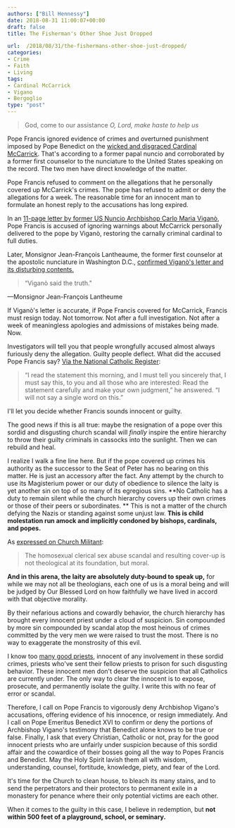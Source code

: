 ```yaml
---
authors: ["Bill Hennessy"]
date: 2018-08-31 11:00:07+00:00
draft: false
title: The Fisherman's Other Shoe Just Dropped

url:  /2018/08/31/the-fishermans-other-shoe-just-dropped/
categories:
- Crime
- Faith
- Living
tags:
- Cardinal McCarrick
- Vigano
- Bergoglio
type: "post"
---
```


> God, come to our assistance
_O, Lord, make haste to help us_



Pope Francis ignored evidence of crimes and overturned punishment imposed by Pope Benedict on the [wicked and disgraced Cardinal McCarrick](https://www.nytimes.com/2018/07/19/nyregion/mccarrick-cardinal-sexual-abuse.html). That's according to a former papal nuncio and corroborated by a former first counselor to the nunciature to the United States speaking on the record. The two men have direct knowledge of the matter.

Pope Francis refused to comment on the allegations that he personally covered up McCarrick's crimes. The pope has refused to admit or deny the allegations for a week. The reasonable time for an innocent man to formulate an honest reply to the accusations has long expired.

In an [11-page letter by former US Nuncio Archbishop Carlo Maria Viganò](https://www.ncregister.com/daily-news/ex-nuncio-accuses-pope-francis-of-failing-to-act-on-mccarricks-abuse), Pope Francis is accused of ignoring warnings about McCarrick personally delivered to the pope by Viganò, restoring the carnally criminal cardinal to full duties.

Later, Monsignor Jean-François Lantheaume, the former first counselor at the apostolic nunciature in Washington D.C., [confirmed Viganò's letter and its disturbing contents.](https://www.ncregister.com/daily-news/former-u.s.-nunciature-official-vigano-said-the-truth)



> “Viganò said the truth."

—Monsignor Jean-François Lantheume



If Viganò's letter is accurate, if Pope Francis covered for McCarrick, Francis must resign today. Not tomorrow. Not after a full investigation. Not after a week of meaningless apologies and admissions of mistakes being made. Now.

Investigators will tell you that people wrongfully accused almost always furiously deny the allegation. Guilty people deflect. What did the accused Pope Francis say? [Via the National Catholic Register](https://www.ncregister.com/daily-news/pope-i-will-not-say-a-single-word-about-allegations-of-mccarrick-cover-up):



> “I read the statement this morning, and I must tell you sincerely that, I must say this, to you and all those who are interested: Read the statement carefully and make your own judgment,” he answered. “I will not say a single word on this.”



I'll let you decide whether Francis sounds innocent or guilty.

The good news if this is all true: maybe the resignation of a pope over this sordid and disgusting church scandal will _finally_ inspire the entire hierarchy to throw their guilty criminals in cassocks into the sunlight. Then we can rebuild and heal.

I realize I walk a fine line here. But if the pope covered up crimes his authority as the successor to the Seat of Peter has no bearing on this matter. He is just an accessory after the fact. Any attempt by the church to use its Magisterium power or our duty of obedience to silence the laity is yet another sin on top of so many of its egregious sins. **No Catholic has a duty to remain silent while the church hierarchy covers up their own crimes or those of their peers or subordinates. ** This is not a matter of the church defying the Nazis or standing against some unjust law. **This is child molestation run amock and implicitly condoned by bishops, cardinals, and popes.**

As [expressed on Church Militant](https://www.churchmilitant.com/video/episode/vort-cm-statement-on-the-pope?mc_cid=28425a8161&mc_eid=67b82c4b34#.W4Q42wAUEp8.facebook):



> The homosexual clerical sex abuse scandal and resulting cover-up is not theological at its foundation, but moral.

**And in this arena, the laity are absolutely duty-bound to speak up,** for while we may not all be theologians, each one of us is a moral being and will be judged by Our Blessed Lord on how faithfully we have lived in accord with that objective morality.



By their nefarious actions and cowardly behavior, the church hierarchy has brought every innocent priest under a cloud of suspicion. Sin compounded by more sin compounded by scandal atop the most heinous of crimes committed by the very men we were raised to trust the most. There is no way to exaggerate the monstrosity of this evil.

I know too [many good priests](https://www.hennessysview.com/2018/08/23/now-lets-thank-god-for-priests/), innocent of any involvement in these sordid crimes, priests who've sent their fellow priests to prison for such disgusting behavior. These innocent men don't deserve the suspicion that all Catholics are currently under. The only way to clear the innocent is to expose, prosecute, and permanently isolate the guilty. I write this with no fear of error or scandal.

Therefore, I call on Pope Francis to vigorously deny Archbishop Vigano's accusations, offering evidence of his innocence, or resign immediately. And I call on Pope Emeritus Benedict XVI to confirm or deny the portions of Archbishop Vigano's testimony that Benedict alone knows to be true or false. Finally, I ask that every Christian, Catholic or not, pray for the good innocent priests who are unfairly under suspicion because of this sordid affair and the cowardice of their bosses going all the way to Popes Francis and Benedict. May the Holy Spirit lavish them all with wisdom, understanding, counsel, fortitude, knowledge, piety, and fear of the Lord.

It's time for the Church to clean house, to bleach its many stains, and to send the perpetrators and their protectors to permanent exile in a monastery for penance where their only potential victims are each other.

When it comes to the guilty in this case, I believe in redemption, but **not within 500 feet of a playground, school, or seminary.**
